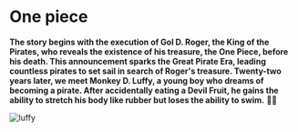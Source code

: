 # One piece
**The story begins with the execution of Gol D. Roger, the King of the Pirates, who reveals the existence of his treasure, the One Piece, before his death. This announcement sparks the Great Pirate Era, leading countless pirates to set sail in search of Roger's treasure. Twenty-two years later, we meet Monkey D. Luffy, a young boy who dreams of becoming a pirate. After accidentally eating a Devil Fruit, he gains the ability to stretch his body like rubber but loses the ability to swim.** 🏴‍☠️

![luffy](https://github.com/user-attachments/assets/664ff088-2ca6-4053-ab56-5f98ccdf03fb)
